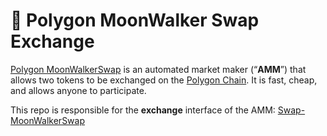# 🚀 Polygon MoonWalker Swap Exchange

[Polygon MoonWalkerSwap](https://polygon-swap.moonwalker.network) is an automated market maker (“**AMM**”) that allows two tokens to be exchanged on the [Polygon Chain](https://wallet.polygon.technology). It is fast, cheap, and allows anyone to participate.

This repo is responsible for the **exchange** interface of the AMM: [Swap-MoonWalkerSwap](https://polygon-swap.moonwalker.network)

